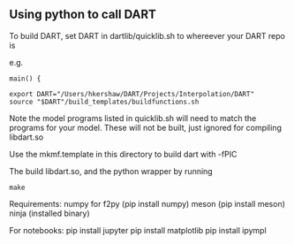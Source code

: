 ## Using python to call DART

To build DART, set DART in dartlib/quicklib.sh to whereever your DART repo is

e.g.

```
main() {

export DART="/Users/hkershaw/DART/Projects/Interpolation/DART"
source "$DART"/build_templates/buildfunctions.sh
```

Note the model programs listed in quicklib.sh will need to match the 
programs for your model.  These will not be built, just ignored for
compiling libdart.so

Use the mkmf.template in this directory to build dart with -fPIC

The build libdart.so, and the python wrapper by running 

```
make 
```

Requirements:
numpy for f2py (pip install numpy)
meson (pip install meson)
ninja (installed binary)

For notebooks:
pip install jupyter
pip install matplotlib
pip install ipympl